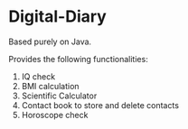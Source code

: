 # Digital-Diary
Based purely on Java.

Provides the following functionalities:
1. IQ check
2. BMI calculation
3. Scientific Calculator
4. Contact book to store and delete contacts
5. Horoscope check
